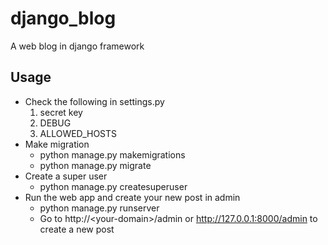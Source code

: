 # django_blog
A web blog in django framework

## Usage
* Check the following in settings.py  
  1. secret key
  2. DEBUG
  3. ALLOWED_HOSTS
* Make migration
  * python manage.py makemigrations
  * python manage.py migrate
* Create a super user
  * python manage.py createsuperuser
* Run the web app and create your new post in admin
  * python manage.py runserver
  * Go to http://\<your-domain\>/admin or http://127.0.0.1:8000/admin to create a new post
